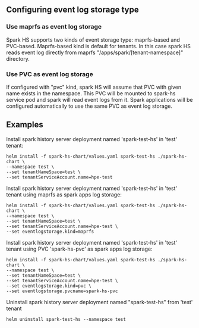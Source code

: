 ## Configuring event log storage type

### Use maprfs as event log storage
Spark HS supports two kinds of event storage type: maprfs-based and PVC-based. Maprfs-based kind is default for tenants. 
In this case spark HS reads event log directly from maprfs "/apps/spark/[tenant-namespace]" directory.
### Use PVC as event log storage
If configured with "pvc" kind, spark HS will assume that PVC with given name exists in the namespace. This PVC will be
mounted to spark-hs service pod and spark will read event logs from it. Spark applications will be configured automatically
to use the same PVC as event log storage.

## Examples

Install spark history server deployment named 'spark-test-hs' in 'test' tenant:
```shell script
helm install -f spark-hs-chart/values.yaml spark-test-hs ./spark-hs-chart \
--namespace test \
--set tenantNameSpace=test \
--set tenantServiceAccount.name=hpe-test
```

Install spark history server deployment named 'spark-test-hs' in 'test' tenant using maprfs as spark apps log storage:
```shell script
helm install -f spark-hs-chart/values.yaml spark-test-hs ./spark-hs-chart \
--namespace test \
--set tenantNameSpace=test \
--set tenantServiceAccount.name=hpe-test \
--set eventlogstorage.kind=maprfs
```

Install spark history server deployment named 'spark-test-hs' in 'test' tenant using PVC 'spark-hs-pvc' as spark apps log storage:
```shell script
helm install -f spark-hs-chart/values.yaml spark-test-hs ./spark-hs-chart \
--namespace test \
--set tenantNameSpace=test \
--set tenantServiceAccount.name=hpe-test \
--set eventlogstorage.kind=pvc \
--set eventlogstorage.pvcname=spark-hs-pvc
```

Uninstall spark history server deployment named "spark-test-hs" from 'test' tenant
```shell script
helm uninstall spark-test-hs --namespace test
```
